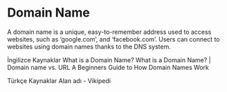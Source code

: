# Domain Name

A domain name is a unique, easy-to-remember address used to access websites, such as ‘google.com’, and ‘facebook.com’. Users can connect to websites using domain names thanks to the DNS system.

<ResourceGroupTitle>İngilizce Kaynaklar</ResourceGroupTitle>
<BadgeLink colorScheme='yellow' badgeText='Read' href='https://developer.mozilla.org/en-US/docs/Learn/Common_questions/What_is_a_domain_name'>What is a Domain Name?</BadgeLink>
<BadgeLink colorScheme='yellow' badgeText='Read' href='https://www.cloudflare.com/en-gb/learning/dns/glossary/what-is-a-domain-name/'>What is a Domain Name? | Domain name vs. URL</BadgeLink>
<BadgeLink badgeText='Watch' href='https://www.youtube.com/watch?v=Y4cRx19nhJk'>A Beginners Guide to How Domain Names Work</BadgeLink>

<ResourceGroupTitle>Türkçe Kaynaklar</ResourceGroupTitle>
<BadgeLink badgeText='Oku' href='https://tr.wikipedia.org/wiki/Alan_ad%C4%B1?ref=yazilimcininyolharitasi.com'>Alan adı - Vikipedi</BadgeLink>
